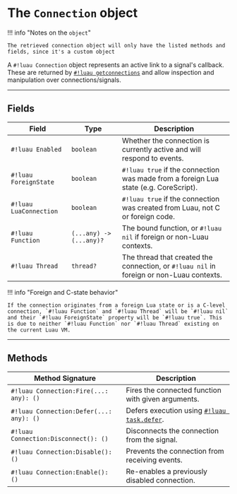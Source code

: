 # The `Connection` object

!!! info "Notes on the `object`"

    The retrieved connection object will only have the listed methods and fields, since it's a custom object

A `#!luau Connection` object represents an active link to a signal's callback. These are returned by [`#!luau getconnections`](./getconnections.md) and allow inspection and manipulation over connections/signals.

---

## Fields

| Field               | Type        | Description                                                                 |
|---------------------|-------------|-----------------------------------------------------------------------------|
| `#!luau Enabled`       | `boolean`               | Whether the connection is currently active and will respond to events.     |
| `#!luau ForeignState`  | `boolean`               | `#!luau true` if the connection was made from a foreign Lua state (e.g. CoreScript). |
| `#!luau LuaConnection` | `boolean`               | `#!luau true` if the connection was created from Luau, not C or foreign code.        |
| `#!luau Function`      | `(...any) -> (...any)?` | The bound function, or `#!luau nil` if foreign or non-Luau contexts.                        |
| `#!luau Thread`        | `thread?`               | The thread that created the connection, or `#!luau nil` in foreign or non-Luau contexts.       |

!!! info "Foreign and C-state behavior"

    If the connection originates from a foreign Lua state or is a C-level connection, `#!luau Function` and `#!luau Thread` will be `#!luau nil` and their `#!luau ForeignState` property will be `#!luau true`. This is due to neither `#!luau Function` nor `#!luau Thread` existing on the current Luau VM.

---

## Methods

| Method Signature                           | Description                                                     |
|--------------------------------------------|-----------------------------------------------------------------|
| `#!luau Connection:Fire(...: any): ()`       | Fires the connected function with given arguments. |
| `#!luau Connection:Defer(...: any): ()`      | Defers execution using [`#!luau task.defer`](https://create.roblox.com/docs/reference/engine/libraries/task#defer).     |
| `#!luau Connection:Disconnect(): ()`         | Disconnects the connection from the signal.                    |
| `#!luau Connection:Disable(): ()`            | Prevents the connection from receiving events.                 |
| `#!luau Connection:Enable(): ()`             | Re-enables a previously disabled connection.                   |
